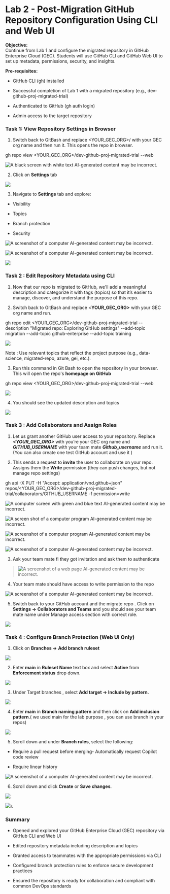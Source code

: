 # Lab 2 - Post-Migration GitHub Repository Configuration Using CLI and Web UI

**Objective:**  
Continue from Lab 1 and configure the migrated repository in GitHub
Enterprise Cloud (GEC). Students will use GitHub CLI and GitHub Web UI
to set up metadata, permissions, security, and insights.

**Pre-requisites:**

- GitHub CLI (gh) installed

- Successful completion of Lab 1 with a migrated repository (e.g.,
  dev-github-proj-migrated-trial)

- Authenticated to GitHub (gh auth login)

- Admin access to the target repository

### Task 1: View Repository Settings in Browser

1.  Switch back to GitBash and replace \<YOUR_GEC_ORG\>/ with your GEC
    org name and then run it. This opens the repo in browser.

gh repo view \<YOUR_GEC_ORG\>/dev-github-proj-migrated-trial --web

![A black screen with white text AI-generated content may be
incorrect.](./media/image1.png)

2.  Click on **Settings** tab

![](./media/image2.png)

3.  Navigate to **Settings** tab and explore:

- Visibility

- Topics

- Branch protection

- Security

![A screenshot of a computer AI-generated content may be
incorrect.](./media/image3.png)

![A screenshot of a computer AI-generated content may be
incorrect.](./media/image4.png)

![](./media/image5.png)

### Task 2 : Edit Repository Metadata using CLI

1.  Now that our repo is migrated to GitHub, we'll add a meaningful
    description and categorize it with tags (topics) so that it’s easier
    to manage, discover, and understand the purpose of this repo.

2.  Switch back to GitBash and replace \<**YOUR_GEC_ORG\>** with your
    GEC org name and run.

gh repo edit \<YOUR_GEC_ORG\>/dev-github-proj-migrated-trial
--description "Migrated repo: Exploring GitHub settings" --add-topic
migration --add-topic github-enterprise --add-topic training

![](./media/image6.png)

Note : Use relevant topics that reflect the project purpose (e.g.,
data-science, migrated-repo, azure, gei, etc.).

3.  Run this command in Git Bash to open the repository in your browser.
    This will open the repo's **homepage on GitHub**

gh repo view \<YOUR_GEC_ORG\>/dev-github-proj-migrated-trial --web

![](./media/image7.png)

4.  You should see the updated description and topics

![](./media/image8.png)

### Task 3 : Add Collaborators and Assign Roles

1.  Let us grant another GitHub user access to your repository. Replace
    ***\<YOUR_GEC_ORG\>*** with you’re your GEC org name and
    ***GITHUB_USERNAME*** with your team mate ***Github_username*** and
    run it.(You can also create one test GitHub account and use it )

2.  This sends a request to **invite** the user to collaborate on your
    repo. Assigns them the **Write** permission (they can push changes,
    but not manage repo settings)

gh api -X PUT -H "Accept: application/vnd.github+json"
repos/\<YOUR_GEC_ORG\>/dev-github-proj-migrated-trial/collaborators/GITHUB_USERNAME
-f permission=write

![A computer screen with green and blue text AI-generated content may be
incorrect.](./media/image9.png)

![A screen shot of a computer program AI-generated content may be
incorrect.](./media/image10.png)

![A screenshot of a computer program AI-generated content may be
incorrect.](./media/image11.png)

![A screenshot of a computer AI-generated content may be
incorrect.](./media/image12.png)

3.  Ask your team mate fi they got invitation and ask them to
    authenticate

> ![A screenshot of a web page AI-generated content may be
> incorrect.](./media/image13.png)

4.  Your team mate should have access to write permission to the repo

![A screenshot of a computer AI-generated content may be
incorrect.](./media/image14.png)

5.  Switch back to your GitHub account and the migrate repo . Click on
    **Settings -\>** **Collaborators and Teams** and you should see your
    team mate name under Manage access section with correct role.

![](./media/image15.png)

### Task 4 : Configure Branch Protection (Web UI Only)

1.  Click on **Branches -\>** **Add branch ruleset**

![](./media/image16.png)

2.  Enter **main** in **Ruleset Name** text box and select **Active**
    from **Enforcement status** drop down.

![](./media/image17.png)

3.  Under Target branches , select **Add target -\> Include by
    pattern.**

![](./media/image18.png)

4.  Enter **main** in **Branch naming pattern** and then click on **Add
    inclusion pattern**.( we used main for the lab purpose , you can use
    branch in your repos)

![](./media/image19.png)

5.  Scroll down and under **Branch rules**, select the following:

- Require a pull request before merging- Automatically request Copilot
  code review

- Require linear history

![A screenshot of a computer AI-generated content may be
incorrect.](./media/image20.png)

6.  Scroll down and click **Create** or **Save changes**.

![](./media/image21.png)

![](./media/image22.png)s

### Summary 

- Opened and explored your GitHub Enterprise Cloud (GEC) repository via
  GitHub CLI and Web UI

- Edited repository metadata including description and topics

- Granted access to teammates with the appropriate permissions via CLI

- Configured branch protection rules to enforce secure development
  practices

- Ensured the repository is ready for collaboration and compliant with
  common DevOps standards

